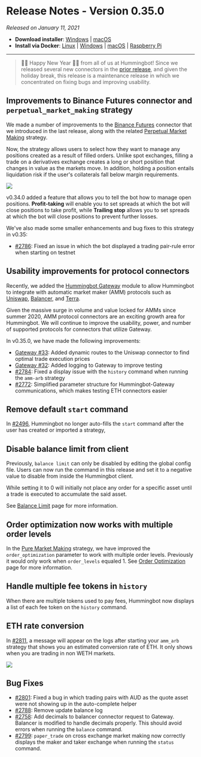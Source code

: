 # Release Notes - Version 0.35.0

_Released on January 11, 2021_

- **Download installer**: [Windows](https://dist.hummingbot.io/hummingbot_v0.35.0_setup.exe) | [macOS](https://dist.hummingbot.io/hummingbot_v0.35.0.dmg)
- **Install via Docker**: [Linux](/installation/linux/#install-via-docker) | [Windows](/installation/windows/#install-via-docker) | [macOS](/installation/mac/#install-via-docker) | [Raspberry Pi](/installation/raspberry-pi/)

---

> 🎉🎉 Happy New Year 🎉🎉 from all of us at Hummingbot! Since we released several new connectors in the [prior release](/release-notes/0.34.0/), and given the holiday break, this release is a maintenance release in which we concentrated on fixing bugs and improving usability.

## Improvements to Binance Futures connector and `perpetual_market_making` strategy

We made a number of improvements to the [Binance Futures](/connectors/binance-perpetual/) connector that we introduced in the last release, along with the related [Perpetual Market Making](/strategies/perpetual-market-making/) strategy.

Now, the strategy allows users to select how they want to manage any positions created as a result of filled orders. Unlike spot exchanges, filling a trade on a derivatives exchange creates a long or short position that changes in value as the markets move. In addition, holding a position entails liquidation risk if the user's collaterals fall below margin requirements.

![](/assets/img/position_mgmt.png)

v0.34.0 added a feature that allows you to tell the bot how to manage open positions. **Profit-taking** will enable you to set spreads at which the bot will close positions to take profit, while **Trailing stop** allows you to set spreads at which the bot will close positions to prevent further losses.

We've also made some smaller enhancements and bug fixes to this strategy in v0.35:

- [#2786](https://github.com/CoinAlpha/hummingbot/pull/2786): Fixed an issue in which the bot displayed a trading pair-rule error when starting on testnet

## Usability improvements for protocol connectors

Recently, we added the [Hummingbot Gateway](https://github.com/coinalpha/gateway-api) module to allow Hummingbot to integrate with automatic market maker (AMM) protocols such as [Uniswap](https://app.uniswap.org/#/), [Balancer](https://balancer.finance/), and [Terra](https://terra.money/).

Given the massive surge in volume and value locked for AMMs since summer 2020, AMM protocol connectors are an exciting growth area for Hummingbot. We will continue to improve the usability, power, and number of supported protocols for connectors that utilize Gateway.

In v0.35.0, we have made the following improvements:

- [Gateway #33](https://github.com/CoinAlpha/gateway-api/pull/33): Added dynamic routes to the Uniswap connector to find optimal trade execution prices
- [Gateway #32](https://github.com/CoinAlpha/gateway-api/pull/32): Added logging to Gateway to improve testing
- [#2784](https://github.com/CoinAlpha/hummingbot/pull/2784): Fixed a display issue with the `history` command when running the `amm-arb` strategy
- [#2772](https://github.com/CoinAlpha/hummingbot/issues/2772): Simplified parameter structure for Hummingbot-Gateway communications, which makes testing ETH connectors easier

## Remove default `start` command

In [#2496](https://github.com/CoinAlpha/hummingbot/issues/2496), Hummingbot no longer auto-fills the `start` command after the user has created or imported a strategy,

## Disable balance limit from client

Previously, `balance limit` can only be disabled by editing the global config file. Users can now run the command in this release and set it to a negative value to disable from inside the Hummingbot client.

While setting it to 0 will initially not place any order for a specific asset until a trade is executed to accumulate the said asset.

See [Balance Limit](/operation/balance-limit/) page for more information.

## Order optimization now works with multiple order levels

In the [Pure Market Making](/strategies/pure-market-making) strategy, we have improved the `order_optimization` parameter to work with multiple order levels. Previously it would only work when `order_levels` equaled 1. See [Order Optimization](/parameters/order-optimization/) page for more information.

## Handle multiple fee tokens in `history`

When there are multiple tokens used to pay fees, Hummingbot now displays a list of each fee token on the `history` command.

## ETH rate conversion

In [#2811](https://github.com/CoinAlpha/hummingbot/pull/2811), a message will appear on the logs after starting your `amm_arb` strategy that shows you an estimated conversion rate of ETH. It only shows when you are trading in non WETH markets.

![](/assets/img/ethereum-conversion.png)

## Bug Fixes

- [#2801](https://github.com/CoinAlpha/hummingbot/pull/2801): Fixed a bug in which trading pairs with AUD as the quote asset were not showing up in the auto-complete helper
- [#2788](https://github.com/CoinAlpha/hummingbot/pull/2788): Remove update balance log
- [#2758](https://github.com/CoinAlpha/hummingbot/pull/2758): Add decimals to balancer connector request to Gateway. Balancer is modified to handle decimals properly. This should avoid errors when running the `balance` command.
- [#2799](https://github.com/CoinAlpha/hummingbot/pull/2799): `paper_trade` on cross exchange market making now correctly displays the maker and taker exchange when running the `status` command.

